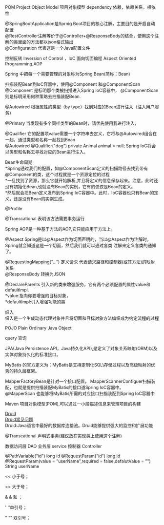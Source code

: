 
POM   Project Object Model 项目对象模型
dependency  依赖，依赖关系，相依性

@SpringBootApplication是Sprnig Boot项目的核心注解，主要目的是开启自动配置  
@RestController注解等价于@Controller+@ResponseBody的结合，使用这个注解的类里面的方法都以json格式输出  
@Configuration 代表这是一个Java配置文件



控制反转 Inversion of Control ，IoC
面向切面编程 Aspect Oriented Programming,AOP


Spring 中把每一个需要管理的对象称为Spring Bean(简称：Bean)

扫描装配Bean到IoC容器中，使用@Component 和@ComponentScan
@Component 是标明那个类被扫描进入Spring IoC容器中，
@ComponentScan 则是标明采用何种策略去扫描装配Bean.  

@Autowired 根据属性的类型（by type）找到对应的Bean进行注入（注入用户服务）

@Primary 当发现有多个同样类型的Bean时，请优先使用我进行注入，

@Qualifier 它的配置项value需要一个字符串去定义，它将与@Autowired组合在一起，通过类型和名称一起找到Bean  
	@Autowired
	@Qualifier("dog")
	private Animal animal = null;
Spring IoC将会以类型和名称去寻找对应的Bean进行注入。  


Bean生命周期  
*Spring通过我们的配置，如@ComponentScan定义的扫描路径去找到带有@Component的类，这个过程就是一个资源定位的过程  
*一旦找到了资源，那么它就开始解析,并且将定义的信息保存起来。注意，此时还没有初始化Bean,也就没有Bean的实例，它有的仅仅是Bean的定义。  
*然后就会把Bean定义发布到Spring IoC容器中。此时，IoC容器也只有Bean的定义，还是没有Bean的实例生成。  


@Profile

@Transcational  表明该方法需要事务运行

Spring AOP是一种基于方法的AOP,它只能应用于方法上。  



@Aspect  Spring是以@Aspect作为切面声明的，当以@Aspect作为注解时，Spring就会知道这是一个切面，然后我们就可以通过各类 
注解来定义各类的通知了。  

@RequestingMapping("...") 定义请求 代表请求路径和控制器(或其方法)的映射关系  
@ResponseBody  转换为JSON

@DeclareParents  引入新的类来增强服务，它有两个必须配置的属性value和defaultImpl.  
*value:指向你要增强的目标对象，  
*defaultImpl:引入增强功能的类  



织入  
织入是一个生成动态代理对象并且将切面和目标对象方法编织成为约定流程的过程  


POJO  Plain Ordinary Java Object

query 查询


JPA(Java Persistence API，Java持久化API),是定义了对象关系映射(ORM)以及实体对象持久化的标准接口。  


MyBatis 的官方定义为：MyBatis是支持定制化SQL\存储过程以及高级映射的优秀的持久层框架。  

MapperFactoryBean是针对一个接口配置，
MapperScannerConfiguer扫描装配，也就是提供扫描装配MyBatis的接口道Spring IoC容器中。  
@MapperScan 也能够将MyBatis所需的对应接口扫描装配到Spring IoC容器中  


Maven 项目对象模型(POM),可以通过一小段描述信息来管理项目的构建


[Druid](https://github.com/alibaba/druid)  
[Druid常见问题](https://github.com/alibaba/druid/wiki/%E5%B8%B8%E8%A7%81%E9%97%AE%E9%A2%98)  
Druid:Java语言中最好的数据库连接池。Druid能够提供强大的监控和扩展功能  






@Transcational 声明式事务(建议放在实现类上使用这个注解)




数据访问层 DAO
业务层 service
控制器 Controller


@PathVariable("id") long id
@RequestParam("id") long id
@RequestParam(value = "userName",required = false,defalutValue = "") String userName





&lt;<  小于号；
 
&gt;> 大于号； 
 
&amp; & 和 ；
 
&apos;  ‘’单引号； 
 
&quot; “”  双引号；  























































